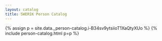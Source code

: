 ```yaml
---
layout: catalog
title: SWERIK Person Catalog
---
```

{% assign p = site.data._person-catalog.i-B34sv9ytsiioT1XaQtyXUo %}
{% include person-catalog.html p=p %}

